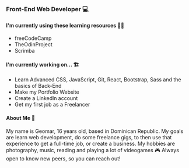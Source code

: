 ### Front-End Web Developer 💻

#### I'm currently using these learning resources 👨‍🏫
- freeCodeCamp
- TheOdinProject
- Scrimba

#### I'm currently working on... 🏗
- Learn Advanced CSS, JavaScript, Git, React, Bootstrap, Sass and the basics of Back-End
- Make my Portfolio Website
- Create a Linkedln account
- Get my first job as a Freelancer

#### About Me 🎈
  My name is Geomar, 16 years old, based in Dominican Republic. My goals are learn web development, do some freelance gigs, to then use that experience to get a 
  full-time job, or create a business. My hobbies are photography, music, reading and playing a lot of videogames 🎮 Always open to know new peers, so you can reach     out! 

<!--
**geomarabreu/geomarabreu** is a ✨ _special_ ✨ repository because its `README.md` (this file) appears on your GitHub profile.

Here are some ideas to get you started:

- 🔭 I’m currently working on ...
- 🌱 I’m currently learning ...
- 👯 I’m looking to collaborate on ...
- 🤔 I’m looking for help with ...
- 💬 Ask me about ...
- 📫 How to reach me: ...
- 😄 Pronouns: ...
- ⚡ Fun fact: ...
-->

